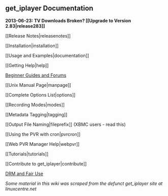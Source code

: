 ## get_iplayer Documentation

**2013-06-23: TV Downloads Broken? [[Upgrade to Version 2.83|release283]]**

[[Release Notes|releasenotes]]

[[Installation|installation]]

[[Usage and Examples|documentation]]

[[Getting Help|help]]

[Beginner Guides and Forums](http://squarepenguin.co.uk)

[[Unix Manual Page|manpage]]

[[Complete Options List|options]]

[[Recording Modes|modes]]

[[Metadata Tagging|tagging]]

[[Output File Naming|fileprefix]] (XBMC users - read this)

[[Using the PVR with cron|pvrcron]]

[[Web PVR Manager Help|webpvr]]

[[Tutorials|tutorials]]

[[Contribute to get_iplayer|contribute]]

[DRM and Fair Use](http://www.infradead.org/get_iplayer/html/get_iplayer.html)

*Some material in this wiki was scraped from the defunct get_iplayer site at linuxcentre.net*
